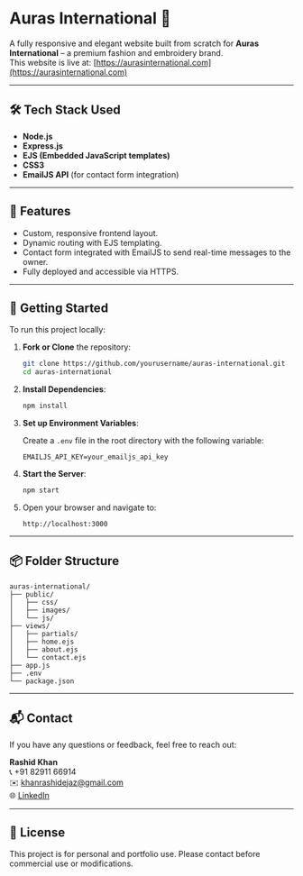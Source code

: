 # Auras International 🌿

A fully responsive and elegant website built from scratch for **Auras International** – a premium fashion and embroidery brand.  
This website is live at: [https://aurasinternational.com](https://aurasinternational.com)

---

## 🛠️ Tech Stack Used

- **Node.js**
- **Express.js**
- **EJS (Embedded JavaScript templates)**
- **CSS3**
- **EmailJS API** (for contact form integration)

---

## 🚀 Features

- Custom, responsive frontend layout.
- Dynamic routing with EJS templating.
- Contact form integrated with EmailJS to send real-time messages to the owner.
- Fully deployed and accessible via HTTPS.

---

## 🧩 Getting Started

To run this project locally:

1. **Fork or Clone** the repository:
   ```bash
   git clone https://github.com/yourusername/auras-international.git
   cd auras-international
   ```

2. **Install Dependencies**:
   ```bash
   npm install
   ```

3. **Set up Environment Variables**:

   Create a `.env` file in the root directory with the following variable:
   ```env
   EMAILJS_API_KEY=your_emailjs_api_key
   ```

4. **Start the Server**:
   ```bash
   npm start
   ```

5. Open your browser and navigate to:
   ```
   http://localhost:3000
   ```

---

## 📦 Folder Structure

```
auras-international/
├── public/
│   ├── css/
│   ├── images/
│   └── js/
├── views/
│   ├── partials/
│   ├── home.ejs
│   ├── about.ejs
│   └── contact.ejs
├── app.js
├── .env
└── package.json
```

---

## 📬 Contact

If you have any questions or feedback, feel free to reach out:

**Rashid Khan**  
📞 +91 82911 66914  
✉️ khanrashidejaz@gmail.com  
🌐 [LinkedIn](https://www.linkedin.com/in/rashid-ejaz-khan)

---

## 📄 License

This project is for personal and portfolio use. Please contact before commercial use or modifications.
